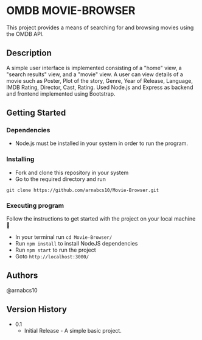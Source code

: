 # OMDB MOVIE-BROWSER

This project provides a means of searching for and browsing movies
using the OMDB API.

## Description

A simple user interface is implemented consisting of a "home" view,
a "search results" view, and a "movie" view.
A user can view details of a movie such as Poster, Plot of the story, Genre, Year of Release,
Language, IMDB Rating, Director, Cast, Rating.
Used Node.js and Express as backend and frontend implemented
using Bootstrap.

## Getting Started

### Dependencies

* Node.js must be installed in your system in order to run the program.


### Installing

* Fork and clone this repository in your system
* Go to the required directory and run 
```
git clone https://github.com/arnabcs10/Movie-Browser.git
```

### Executing program
Follow the instructions to get started with the project on your local machine 🚀

* In your terminal run `cd Movie-Browser/`
* Run `npm install` to install NodeJS dependencies
* Run `npm start` to run the project
* Goto `http://localhost:3000/` 

## Authors

@arnabcs10

## Version History

* 0.1
    * Initial Release - A simple basic project.

